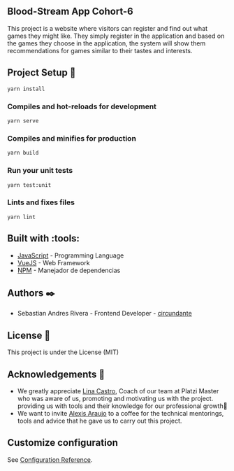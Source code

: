 ## Blood-Stream App Cohort-6

This project is a website where visitors can register and find out what games they might like. They simply register in the application and based on the games they choose in the application, the system will show them recommendations for games similar to their tastes and interests.

## Project Setup :wrench:

```
yarn install
```

### Compiles and hot-reloads for development
```
yarn serve
```

### Compiles and minifies for production
```
yarn build
```

### Run your unit tests
```
yarn test:unit
```

### Lints and fixes files
```
yarn lint
```

## Built with :tools:

- [JavaScript](https://www.javascript.com/) - Programming Language
- [VueJS](https://es.reactjs.org/) - Web Framework
- [NPM](https://www.npmjs.com/) - Manejador de dependencias

## Authors :black_nib:

- Sebastian Andres Rivera - Frontend Developer - [circundante](https://github.com/circuandante)

## License :page_facing_up:

This project is under the License (MIT)

## Acknowledgements :gift:

- We greatly appreciate [Lina Castro](https://github.com/lirrumscode), Coach of our team at Platzi Master who was aware of us, promoting and motivating us with the project. providing us with tools and their knowledge for our professional growth:loudspeaker:
- We want to invite [Alexis Araujo](https://github.com/ealexisaraujo) to a coffee for the technical mentorings, tools and advice that he gave us to carry out this project.

## Customize configuration
See [Configuration Reference](https://cli.vuejs.org/config/).
